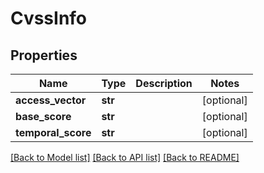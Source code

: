 # CvssInfo

## Properties
Name | Type | Description | Notes
------------ | ------------- | ------------- | -------------
**access_vector** | **str** |  | [optional] 
**base_score** | **str** |  | [optional] 
**temporal_score** | **str** |  | [optional] 

[[Back to Model list]](../README.md#documentation-for-models) [[Back to API list]](../README.md#documentation-for-api-endpoints) [[Back to README]](../README.md)


